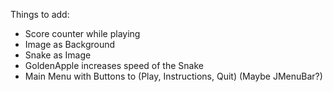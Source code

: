 Things to add:

- Score counter while playing
- Image as Background
- Snake as Image
- GoldenApple increases speed of the Snake
- Main Menu with Buttons to (Play, Instructions, Quit) (Maybe JMenuBar?)